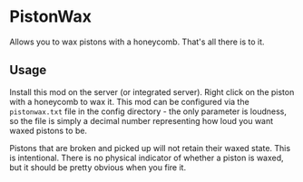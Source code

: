 # PistonWax

Allows you to wax pistons with a honeycomb.  That's all there is to it.

## Usage

Install this mod on the server (or integrated server).
Right click on the piston with a honeycomb to wax it.
This mod can be configured via the `pistonwax.txt` file in the config directory - the only parameter is loudness, so the file is simply a decimal number representing how loud you want waxed pistons to be.

Pistons that are broken and picked up will not retain their waxed state.  This is intentional.  There is no physical 
indicator of whether a piston is waxed, but it should be pretty obvious when you fire it.